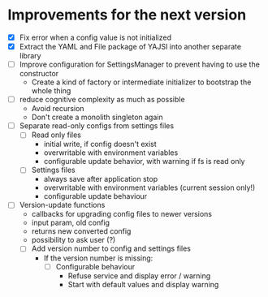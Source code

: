 # Improvements for the next version

- [X] Fix error when a config value is not initialized
- [X] Extract the YAML and File package of YAJSI into another separate library
- [ ] Improve configuration for SettingsManager to prevent having to use the constructor
  - Create a kind of factory or intermediate initializer to bootstrap the whole thing
- [ ] reduce cognitive complexity as much as possible
  - Avoid recursion
  - Don't create a monolith singleton again
- [ ] Separate read-only configs from settings files
  - [ ] Read only files
    - initial write, if config doesn't exist
    - overwritable with environment variables
    - configurable update behavior, with warning if fs is read only
  - [ ] Settings files
    - always save after application stop
    - overwritable with environment variables (current session only!)
    - configurable update behaviour
- [ ] Version-update functions
  - callbacks for upgrading config files to newer versions
  - input param, old config
  - returns new converted config
  - possibility to ask user (?)
  - [ ] Add version number to config and settings files
    - If the version number is missing:
      -  [ ] Configurable behaviour
        - Refuse service and display error / warning
        - Start with default values and display warning